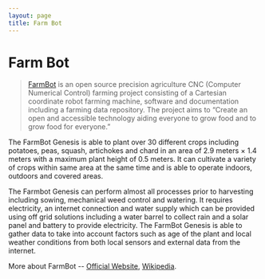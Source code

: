 ```yaml
---
layout: page
title: Farm Bot
---
```


# Farm Bot

> [FarmBot](https://farm.bot) is an open source precision agriculture CNC (Computer Numerical Control) farming project consisting of a Cartesian coordinate robot farming machine, software and documentation including a farming data repository. The project aims to “Create an open and accessible technology aiding everyone to grow food and to grow food for everyone.”

The FarmBot Genesis is able to plant over 30 different crops including potatoes, peas, squash, artichokes and chard in an area of 2.9 meters × 1.4 meters with a maximum plant height of 0.5 meters. It can cultivate a variety of crops within same area at the same time and is able to operate indoors, outdoors and covered areas.

The Farmbot Genesis can perform almost all processes prior to harvesting including sowing, mechanical weed control and watering. It requires electricity, an internet connection and water supply which can be provided using off grid solutions including a water barrel to collect rain and a solar panel and battery to provide electricity. The FarmBot Genesis is able to gather data to take into account factors such as age of the plant and local weather conditions from both local sensors and external data from the internet.

More about FarmBot -- [Official Website](https://farm.bot), [Wikipedia](https://en.wikipedia.org/wiki/FarmBot).
